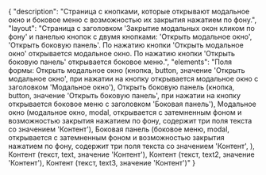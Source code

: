 {
"description": "Страница с кнопками, которые открывают модальное окно и боковое меню с возможностью их закрытия нажатием по фону.",
"layout": "Страница с заголовком 'Закрытие модальных окон кликом по фону' и панелью кнопок с двумя кнопками: 'Открыть модальное окно', 'Открыть боковую панель'. По нажатию кнопки 'Открыть модальное окно' открывается модальное окно. По нажатию кнопки 'Открыть боковую панель' открывается боковое меню.",
"elements": "Поля формы: Открыть модальное окно (кнопка, button, значение 'Открыть модальное окно', при нажатии на кнопку открывается модальное окно с заголовком 'Модальное окно'),
Открыть боковую панель (кнопка, button, значение 'Открыть боковую панель', при нажатии на кнопку открывается боковое меню с заголовком 'Боковая панель'),
Модальное окно (модальное окно, modal, открывается с затемненным фоном и возможностью закрытия нажатием по фону, содержит три поля текста со значением 'Контент'),
Боковая панель (боковое меню, modal, открывается с затемненным фоном и возможностью закрытия нажатием по фону, содержит три поля текста со значением 'Контент', ),
Контент (текст, text, значение 'Контент'),
Контент (текст, text2, значение 'Контент'),
Контент (текст, text3, значение 'Контент')"
}
